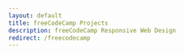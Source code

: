 ```yaml
---
layout: default
title: freeCodeCamp Projects
description: freeCodeCamp Responsive Web Design
redirect: /freecodecamp
---
```

